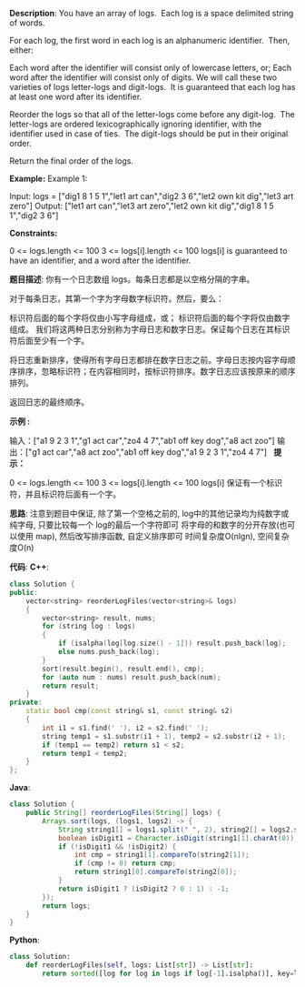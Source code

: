 __Description__:
You have an array of logs.  Each log is a space delimited string of words.

For each log, the first word in each log is an alphanumeric identifier.  Then, either:

Each word after the identifier will consist only of lowercase letters, or;
Each word after the identifier will consist only of digits.
We will call these two varieties of logs letter-logs and digit-logs.  It is guaranteed that each log has at least one word after its identifier.

Reorder the logs so that all of the letter-logs come before any digit-log.  The letter-logs are ordered lexicographically ignoring identifier, with the identifier used in case of ties.  The digit-logs should be put in their original order.

Return the final order of the logs.

__Example:__
Example 1:

Input: logs = ["dig1 8 1 5 1","let1 art can","dig2 3 6","let2 own kit dig","let3 art zero"]
Output: ["let1 art can","let3 art zero","let2 own kit dig","dig1 8 1 5 1","dig2 3 6"]

__Constraints:__

0 <= logs.length <= 100
3 <= logs[i].length <= 100
logs[i] is guaranteed to have an identifier, and a word after the identifier.

__题目描述__:
你有一个日志数组 logs。每条日志都是以空格分隔的字串。

对于每条日志，其第一个字为字母数字标识符。然后，要么：

标识符后面的每个字将仅由小写字母组成，或；
标识符后面的每个字将仅由数字组成。
我们将这两种日志分别称为字母日志和数字日志。保证每个日志在其标识符后面至少有一个字。

将日志重新排序，使得所有字母日志都排在数字日志之前。字母日志按内容字母顺序排序，忽略标识符；在内容相同时，按标识符排序。数字日志应该按原来的顺序排列。

返回日志的最终顺序。

__示例 :__

输入：["a1 9 2 3 1","g1 act car","zo4 4 7","ab1 off key dog","a8 act zoo"]
输出：["g1 act car","a8 act zoo","ab1 off key dog","a1 9 2 3 1","zo4 4 7"]
 
__提示：__

0 <= logs.length <= 100
3 <= logs[i].length <= 100
logs[i] 保证有一个标识符，并且标识符后面有一个字。

__思路__:
注意到题目中保证, 除了第一个空格之前的, log中的其他记录均为纯数字或纯字母, 只要比较每一个 log的最后一个字符即可
将字母的和数字的分开存放(也可以使用 map), 然后改写排序函数, 自定义排序即可
时间复杂度O(nlgn), 空间复杂度O(n)

__代码__:
__C++__:
```C++
class Solution {
public:
    vector<string> reorderLogFiles(vector<string>& logs) 
    {
        vector<string> result, nums;
        for (string log : logs)
        {
            if (isalpha(log[log.size() - 1])) result.push_back(log);
            else nums.push_back(log);
        }
        sort(result.begin(), result.end(), cmp);
        for (auto num : nums) result.push_back(num);
        return result;
    }
private:
    static bool cmp(const string& s1, const string& s2)
    {
        int i1 = s1.find(' '), i2 = s2.find(' ');
        string temp1 = s1.substr(i1 + 1), temp2 = s2.substr(i2 + 1);
        if (temp1 == temp2) return s1 < s2;
        return temp1 < temp2;
    }
};
```

__Java__:
```Java
class Solution {
    public String[] reorderLogFiles(String[] logs) {
        Arrays.sort(logs, (logs1, logs2) -> {
            String string1[] = logs1.split(" ", 2), string2[] = logs2.split(" ", 2);
            boolean isDigit1 = Character.isDigit(string1[1].charAt(0)), isDigit2 = Character.isDigit(string2[1].charAt(0));
            if (!isDigit1 && !isDigit2) {
                int cmp = string1[1].compareTo(string2[1]);
                if (cmp != 0) return cmp;
                return string1[0].compareTo(string2[0]);
            }
            return isDigit1 ? (isDigit2 ? 0 : 1) : -1;
        });
        return logs;
    }
}
```

__Python__:
```Python
class Solution:
    def reorderLogFiles(self, logs: List[str]) -> List[str]:
        return sorted([log for log in logs if log[-1].isalpha()], key=lambda word:(word.split(' ', 1)[1], word.split(' ', 1)[0])) + [log for log in logs if log[-1].isdigit()]
```